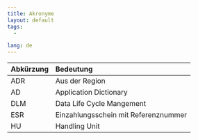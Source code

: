 ```yaml
---
title: Akronyme
layout: default
tags:
  -

lang: de
---
```



| Abkürzung     | Bedeutung     |
| :------------- | :------------- |
| ADR       | Aus der Region         |
| AD       | Application Dictionary          |
| DLM       | Data Life Cycle Mangement        |
| ESR       | Einzahlungsschein mit Referenznummer         |
| HU       | Handling Unit   |
